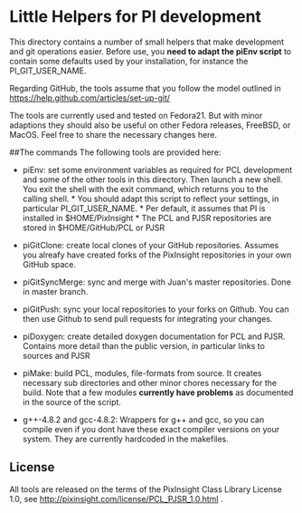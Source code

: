 Little Helpers for PI development
=================================

This directory contains a number of small helpers that make development and git operations easier. 
Before use, you **need to adapt the piEnv script** to contain some defaults used by your installation, for instance the PI_GIT_USER_NAME.

Regarding GitHub, the tools assume that you follow the model outlined in https://help.github.com/articles/set-up-git/

The tools are currently used and  tested on Fedora21. But with minor adaptions they should also be useful on other Fedora releases, FreeBSD, or MacOS. Feel free to share the necessary changes here.

##The commands
The following tools are provided here:

* piEnv: set some environment variables as required for PCL development and some of the other tools in this directory. Then launch a new shell. You exit the shell with the exit command, which returns you to the calling shell. 
       * You should adapt this script to reflect your settings, in particular PI_GIT_USER_NAME.
       * Per default, it assumes that PI is installed in $HOME/PixInsight
       * The PCL and PJSR repositories are stored in $HOME/GitHub/PCL or PJSR

* piGitClone: create local clones of your GitHub repositories. Assumes you alreafy have created forks of the PixInsight repositories in your own GitHub space.

* piGitSyncMerge: sync and merge with Juan's master repositories. Done in master branch.

* piGitPush: sync your local repositories to your forks on Github. You can then use Github to send pull requests for integrating your changes.

* piDoxygen: create detailed doxygen documentation for PCL and PJSR. Contains more detail than the public version, in particular links to sources and PJSR

* piMake: build PCL, modules, file-formats from source. It creates necessary sub directories and other minor chores necessary for the build. Note that a few modules **currently have problems** as documented in the source of the script.

* g++-4.8.2 and gcc-4.8.2: Wrappers for g++ and gcc, so you can compile even if you dont have these exact compiler versions on your system. They are currently hardcoded in the makefiles.

## License

All tools are released on the terms of the PixInsight Class Library License 1.0, see http://pixinsight.com/license/PCL_PJSR_1.0.html .
